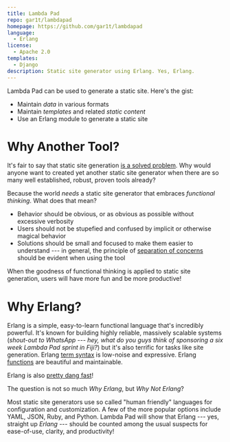 ```yaml
---
title: Lambda Pad
repo: gar1t/lambdapad
homepage: https://github.com/gar1t/lambdapad
language:
  - Erlang
license:
  - Apache 2.0
templates:
  - Django
description: Static site generator using Erlang. Yes, Erlang.
---
```


Lambda Pad can be used to generate a static site. Here's the gist:

- Maintain *data* in various formats
- Maintain *templates* and related *static content*
- Use an Erlang module to generate a static site

# Why Another Tool?

It's fair to say that static site generation
[is a solved problem](http://staticsitegenerators.net). Why would anyone want
to created yet another static site generator when there are so many well
established, robust, proven tools already?

Because the world *needs* a static site generator that embraces *functional
thinking*. What does that mean?

- Behavior should be obvious, or as obvious as possible without excessive
  verbosity
- Users should not be stupefied and confused by implicit or otherwise magical
  behavior
- Solutions should be small and focused to make them easier to understand ---
  in general, the principle of
  [separation of concerns](http://en.wikipedia.org/wiki/Separation_of_concerns)
  should be evident when using the tool

When the goodness of functional thinking is applied to static site generation,
users will have more fun and be more productive!

# Why Erlang?

Erlang is a simple, easy-to-learn functional language that's incredibly
powerful. It's known for building highly reliable, massively scalable systems
(*shout-out to WhatsApp --- hey, what do you guys think of sponsoring a six
week Lambda Pad sprint in Fiji?*) but it's also terrific for tasks like site
generation. Erlang [term syntax][] is low-noise and expressive. Erlang
[functions][] are beautiful and maintainable.

Erlang is also [pretty dang fast][]!

[term syntax]: https://github.com/gar1t/lambdapad/blob/master/docs/index.erl#L7-L12

[functions]: https://github.com/gar1t/lambdapad/blob/master/docs/index.erl#L42-L43

[pretty dang fast]: http://stackoverflow.com/questions/6964392/speed-comparison-with-project-euler-c-vs-python-vs-erlang-vs-haskell

The question is not so much *Why Erlang*, but *Why Not Erlang*?

Most static site generators use so called "human friendly" languages for
configuration and customization. A few of the more popular options include
YAML, JSON, Ruby, and Python. Lambda Pad will show that Erlang --- yes,
straight up *Erlang* --- should be counted among the usual suspects for
ease-of-use, clarity, and productivity!
